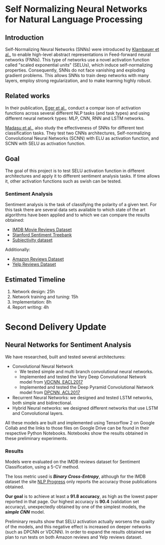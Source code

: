 

# Self Normalizing Neural Networks for Natural Language Processing

## Introduction
Self-Normalizing Neural Networks (SNNs) were introduced by [Klambauer et al.](https://arxiv.org/abs/1706.02515), to enable high-level abstract representations in Feed-forward neural networks (FNNs).  This type of networks use a novel activation function called "scaled exponential units" (SELUs), which induce self-normalizing properties.  Consequently, SNNs do not face vanishing and exploding gradient problems. This allows SNNs to train deep networks with many layers, employ strong regularization, and to make learning highly robust. 



## Related works

In their publication, [Eger et al.](https://arxiv.org/abs/1901.02671), conduct a compar ison of activation functions across several different NLP tasks (and task types) and using different neural network types: MLP, CNN, RNN and LSTM networks.

[Madasu et al.](https://arxiv.org/abs/1905.01338), also study the effectiveness of SNNs for different text classification tasks. They test two CNNs architectures, Self-normalizing Convolutional Neural Networks (SCNN) with ELU as activation function, and SCNN with SELU as activation function.

## Goal
The goal of this project is to test SELU activation function in different architectures and apply it to different sentiment analysis tasks. If time allows it, other activation functions such as swish can be tested.

### Sentiment Analysis 
Sentiment analysis is the task of classifying the polarity of a given text. For this task there are several data sets available to which state of the art algorithms have been applied and to which we can compare the results obtained:
 - [IMDB Movie Reviews Dataset](https://ai.stanford.edu/~amaas/data/sentiment/)
 - [Stanford Sentiment Treebank](https://nlp.stanford.edu/sentiment/index.html)
 - [Subjectivity dataset](http://www.cs.cornell.edu/people/pabo/movie-review-data/)

Additionally:
- [Amazon Reviews Dataset](https://drive.google.com/file/d/0Bz8a_Dbh9QhbaW12WVVZS2drcnM/view?usp=sharing)
- [Yelp Reviews Dataset](https://drive.google.com/open?id=0Bz8a_Dbh9QhbNUpYQ2N3SGlFaDg)

## Estimated Timeline
 1. Network design: 25h
 2. Network training and tuning: 15h
 3. Implementation: 8h
 4. Report writing: 4h

# Second Delivery Update

## Neural Networks for Sentiment Analysis
We have researched, built and tested several architectures:
- Convolutional Neural Network
	- We tested simple and multi branch convolutional neural networks. 
	- Implemented and tested the Very Deep Convolutional Network model from [VDCNN, EACL2017](http://www.aclweb.org/anthology/E17-1104)
	- Implemented and tested the  Deep Pyramid Convolutional Network model from [DPCNN, ACL2017](https://ai.tencent.com/ailab/media/publications/ACL3-Brady.pdf)
- Recurrent Neural Networks: we designed and tested LSTM networks, both simple and bidirectional. 
- Hybrid Neural networks: we designed different networks that use LSTM and Convolutional layers. 

All these models are built and implemented using Tensorflow 2 on Google Collab and the links to those files on Google Drive can be found in their respective Python Notebooks. Notebooks show the results obtained in these preliminary experiments.
### Results
Models were evaluated on the IMDB reviews dataset for Sentiment Classification, using a 5-CV method. 

The loss metric used is ***Binary Cross-Entropy***, although for the IMDB dataset the site [NLP Progress](http://nlpprogress.com/english/sentiment_analysis.html) only reports the accuracy those publications obtained.

**Our goal** is to achieve at least a **91.8 accuracy**, as high as the lowest paper reported in that page. Our highest accuracy is **90.4** (validation set accuracy), unexpectedly obtained by one of the simplest models, the ***simple CNN*** model.

Preliminary results show that SELU activation actually worsens the quality of the models, and this negative effect is increased on deeper networks (such as DPCNN or VDCNN).
In order to expand the results obtained we plan to run tests on both Amazon reviews and Yelp reviews dataset.

